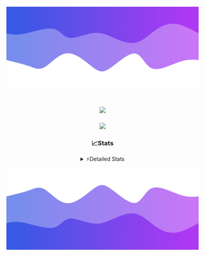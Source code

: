 ![Header](./header.png)
<div align="center">

<h1 align="center">
  <a href="https://git.io/typing-svg">
    <img src="https://readme-typing-svg.herokuapp.com/?lines=Hello,+There!+👋;This+is+chicho.;CEO+on+Hely+Development....;&center=true&size=25">
  </a>
</h1>
  
<p align="center">
  <img src="https://lanyard.cnrad.dev/api/852683595378196480" />
</p>

### 📈Stats
<details>
    <summary> ⚡Detailed Stats</summary>
    <br/>

<!--START_SECTION:waka-->
![Code Time](http://img.shields.io/badge/Code%20Time-383%20hrs%2010%20mins-blue)

![Profile Views](http://img.shields.io/badge/Profile%20Views-41-blue)

**🐱 My GitHub Data** 

> 📦 43.4 kB Used in GitHub's Storage 
 > 
> 🏆 25 Contributions in the Year 2023
 > 
> 🚫 Not Opted to Hire
 > 
> 📜 8 Public Repositories 
 > 
> 🔑 9 Private Repositories 
 > 
**I'm a Night 🦉** 

```text
🌞 Morning                17 commits          █░░░░░░░░░░░░░░░░░░░░░░░░   05.80 % 
🌆 Daytime                30 commits          ███░░░░░░░░░░░░░░░░░░░░░░   10.24 % 
🌃 Evening                143 commits         ████████████░░░░░░░░░░░░░   48.81 % 
🌙 Night                  103 commits         █████████░░░░░░░░░░░░░░░░   35.15 % 
```
📅 **I'm Most Productive on Tuesday** 

```text
Monday                   19 commits          ██░░░░░░░░░░░░░░░░░░░░░░░   06.48 % 
Tuesday                  65 commits          ██████░░░░░░░░░░░░░░░░░░░   22.18 % 
Wednesday                54 commits          █████░░░░░░░░░░░░░░░░░░░░   18.43 % 
Thursday                 37 commits          ███░░░░░░░░░░░░░░░░░░░░░░   12.63 % 
Friday                   36 commits          ███░░░░░░░░░░░░░░░░░░░░░░   12.29 % 
Saturday                 31 commits          ███░░░░░░░░░░░░░░░░░░░░░░   10.58 % 
Sunday                   51 commits          ████░░░░░░░░░░░░░░░░░░░░░   17.41 % 
```


📊 **This Week I Spent My Time On** 

```text
🕑︎ Time Zone: America/Argentina/Buenos_Aires

💬 Programming Languages: 
JavaScript               7 hrs 21 mins       ██████████████████░░░░░░░   73.07 % 
HTML                     2 hrs 3 mins        █████░░░░░░░░░░░░░░░░░░░░   20.38 % 
SCSS                     16 mins             █░░░░░░░░░░░░░░░░░░░░░░░░   02.78 % 
Python                   14 mins             █░░░░░░░░░░░░░░░░░░░░░░░░   02.42 % 
TypeScript               7 mins              ░░░░░░░░░░░░░░░░░░░░░░░░░   01.32 % 

🔥 Editors: 
VS Code                  10 hrs 4 mins       █████████████████████████   100.00 % 

🐱‍💻 Projects: 
Coder                    5 hrs 4 mins        █████████████░░░░░░░░░░░░   50.43 % 
Unknown Project          2 hrs 26 mins       ██████░░░░░░░░░░░░░░░░░░░   24.28 % 
pagina-js                2 hrs 10 mins       █████░░░░░░░░░░░░░░░░░░░░   21.56 % 
asd                      22 mins             █░░░░░░░░░░░░░░░░░░░░░░░░   03.73 % 

💻 Operating System: 
Windows                  10 hrs 4 mins       █████████████████████████   100.00 % 
```

**I Mostly Code in JavaScript** 

```text
JavaScript               8 repos             ████████░░░░░░░░░░░░░░░░░   33.33 % 
CSS                      4 repos             ████░░░░░░░░░░░░░░░░░░░░░   16.67 % 
HTML                     3 repos             ███░░░░░░░░░░░░░░░░░░░░░░   12.50 % 
C#                       2 repos             ██░░░░░░░░░░░░░░░░░░░░░░░   08.33 % 
Batchfile                1 repo              █░░░░░░░░░░░░░░░░░░░░░░░░   04.17 % 
```




 Last Updated on 18/09/2023 16:15:50 UTC
<!--END_SECTION:waka-->
</details>

![Footer](./footer.png)

